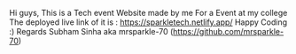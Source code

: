 Hi guys,
This is a Tech event Website made by me For a Event at my college
The deployed live link of it is : https://sparkletech.netlify.app/
Happy Coding :)
Regards
Subham Sinha aka mrsparkle-70  (https://github.com/mrsparkle-70)
